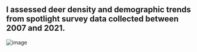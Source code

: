 ## I assessed deer density and demographic trends from spotlight survey data collected between 2007 and 2021.
![image](https://user-images.githubusercontent.com/95881308/179097714-b0b64a36-6ae8-43b8-bbf8-9f03ecb779f5.png)
